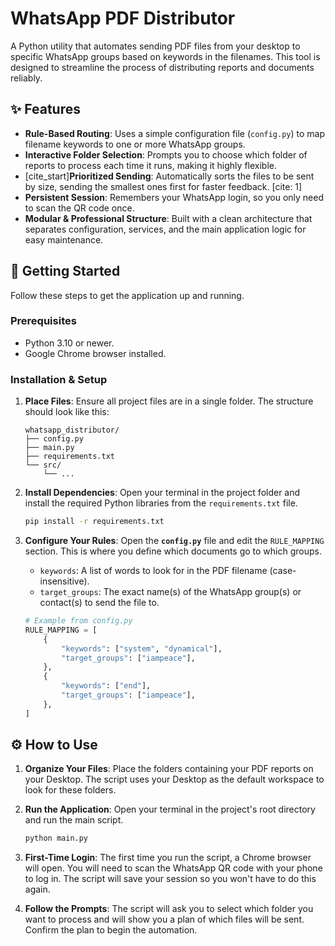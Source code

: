 # WhatsApp PDF Distributor

A Python utility that automates sending PDF files from your desktop to specific WhatsApp groups based on keywords in the filenames. This tool is designed to streamline the process of distributing reports and documents reliably.

## ✨ Features

  * **Rule-Based Routing**: Uses a simple configuration file (`config.py`) to map filename keywords to one or more WhatsApp groups.
  * **Interactive Folder Selection**: Prompts you to choose which folder of reports to process each time it runs, making it highly flexible.
  * [cite\_start]**Prioritized Sending**: Automatically sorts the files to be sent by size, sending the smallest ones first for faster feedback. [cite: 1]
  * **Persistent Session**: Remembers your WhatsApp login, so you only need to scan the QR code once.
  * **Modular & Professional Structure**: Built with a clean architecture that separates configuration, services, and the main application logic for easy maintenance.

## 🚀 Getting Started

Follow these steps to get the application up and running.

### Prerequisites

  * Python 3.10 or newer.
  * Google Chrome browser installed.

### Installation & Setup

1.  **Place Files**: Ensure all project files are in a single folder. The structure should look like this:

    ```
    whatsapp_distributor/
    ├── config.py
    ├── main.py
    ├── requirements.txt
    └── src/
        └── ...
    ```

2.  **Install Dependencies**: Open your terminal in the project folder and install the required Python libraries from the `requirements.txt` file.

    ```bash
    pip install -r requirements.txt
    ```

3.  **Configure Your Rules**: Open the **`config.py`** file and edit the `RULE_MAPPING` section. This is where you define which documents go to which groups.

      * `keywords`: A list of words to look for in the PDF filename (case-insensitive).
      * `target_groups`: The exact name(s) of the WhatsApp group(s) or contact(s) to send the file to.

    <!-- end list -->

    ```python
    # Example from config.py
    RULE_MAPPING = [
        {
            "keywords": ["system", "dynamical"],
            "target_groups": ["iampeace"],
        },
        {
            "keywords": ["end"],
            "target_groups": ["iampeace"],
        },
    ]
    ```

## ⚙️ How to Use

1.  **Organize Your Files**: Place the folders containing your PDF reports on your Desktop. The script uses your Desktop as the default workspace to look for these folders.

2.  **Run the Application**: Open your terminal in the project's root directory and run the main script.

    ```bash
    python main.py
    ```

3.  **First-Time Login**: The first time you run the script, a Chrome browser will open. You will need to scan the WhatsApp QR code with your phone to log in. The script will save your session so you won't have to do this again.

4.  **Follow the Prompts**: The script will ask you to select which folder you want to process and will show you a plan of which files will be sent. Confirm the plan to begin the automation.